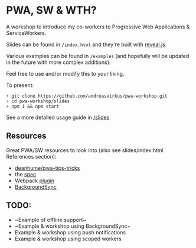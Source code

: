 # PWA, SW & WTH?

A workshop to introduce my co-workers to Progressive Web Applications &
ServiceWorkers.

Slides can be found in `/index.html` and they're built with [reveal.js](https://github.com/hakimel/reveal.js).

Various examples can be found in `/examples` (and hopefully will be updated in the future with more
complex additions).

Feel free to use and/or modify this to your liking.

To present:

```
⚡ git clone https://github.com/andreasvirkus/pwa-workshop.git
⚡ cd pwa-workshop/slides
⚡ npm i && npm start
```

See a more detailed usage guide in [/slides](slides/README.md)

## Resources

Great PWA/SW resources to look into (also see slides/index.html References section):

- [deanhume/pwa-tips-tricks](https://github.com/deanhume/pwa-tips-tricks)
- the [spec](https://github.com/w3c/ServiceWorker)
- Webpack [plugin](https://www.npmjs.com/package/sw-precache-webpack-plugin)
- [BackgroundSync](https://github.com/WICG/BackgroundSync/blob/master/explainer.md)

## TODO:
- ~Example of offline support~
- ~Example & workshop using BackgroundSync~
- Example & workshop using push notifications
- Example & workshop using scoped workers